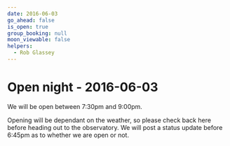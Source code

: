 ```yaml
---
date: 2016-06-03
go_ahead: false
is_open: true
group_booking: null
moon_viewable: false
helpers:
  - Rob Glassey
---
```

Open night - 2016-06-03
===================
We will be open between 7:30pm and 9:00pm.

Opening will be dependant on the weather, so please check back here before
heading out to the observatory. We will post a status update before 6:45pm
as to whether we are open or not.
